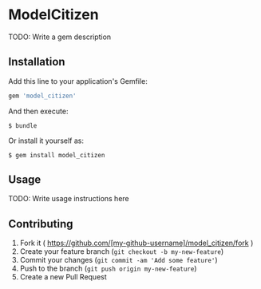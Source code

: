 # ModelCitizen

TODO: Write a gem description

## Installation

Add this line to your application's Gemfile:

```ruby
gem 'model_citizen'
```

And then execute:

    $ bundle

Or install it yourself as:

    $ gem install model_citizen

## Usage

TODO: Write usage instructions here

## Contributing

1. Fork it ( https://github.com/[my-github-username]/model_citizen/fork )
2. Create your feature branch (`git checkout -b my-new-feature`)
3. Commit your changes (`git commit -am 'Add some feature'`)
4. Push to the branch (`git push origin my-new-feature`)
5. Create a new Pull Request
